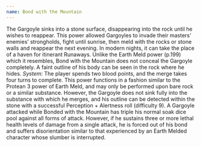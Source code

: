 ```yaml
---
name: Bond with the Mountain
---
```


The Gargoyle sinks into a stone surface, disappearing into the rock until he wishes to reappear. This power allowed Gargoyles to invade their masters’ enemies’ strongholds, fight until sunrise, then meld with the rocks or stone walls and reappear the next evening. In modern nights, it can take the place of a haven for itinerant Runaways. Unlike the Earth Meld power (p.199) which it resembles, Bond with the Mountain does not conceal the Gargoyle completely. A faint outline of his body can be seen in the rock where he hides.
_System_: The player spends two blood points, and the merge takes four turns to complete. This power functions in a fashion similar to the Protean 3 power of Earth Meld, and may only be performed upon bare rock or a similar substance. However, the Gargoyle does not sink fully into the substance with which he merges, and his outline can be detected within the stone with a successful Perception + Alertness roll (difficulty 9). A Gargoyle attacked while Bonded with the Mountain has triple his normal soak dice pool against all forms of attack. However, if he sustains three or more lethal health levels of damage from a single attack, he is forced out of his bond and suffers disorientation similar to that experienced by an Earth Melded character whose slumber is interrupted.